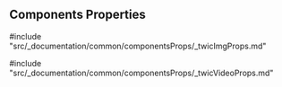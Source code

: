 <div id='components-props'/>

## Components Properties

#include "src/_documentation/common/componentsProps/_twicImgProps.md"

#include "src/_documentation/common/componentsProps/_twicVideoProps.md"
